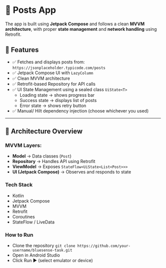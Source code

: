 # 📱 Posts App

The app is built using **Jetpack Compose** and follows a clean **MVVM architecture**, with proper **state management** and **network handling** using Retrofit.

## 🚀 Features

- ✅ Fetches and displays posts from:  
  `https://jsonplaceholder.typicode.com/posts`
- ✅ Jetpack Compose UI with `LazyColumn`
- ✅ Clean MVVM architecture
- ✅ Retrofit-based Repository for API calls
- ✅ UI State Management using a sealed class `UiState<T>`
  - Loading state → shows progress bar
  - Success state → displays list of posts
  - Error state → shows retry button
- ✅ Manual/ Hilt dependency injection (choose whichever you used)

---

## 🧱 Architecture Overview

### MVVM Layers:
- **Model** → Data classes (`Post`)
- **Repository** → Handles API using Retrofit
- **ViewModel** → Exposes `StateFlow<UiState<List<Post>>>`
- **UI (Jetpack Compose)** → Observes and responds to state

### Tech Stack
- Kotlin
- Jetpack Compose
- MVVM
- Retrofit
- Coroutines
- StateFlow / LiveData

### How to Run
- Clone the repository
`git clone https://github.com/your-username/bluesense-task.git`
- Open in Android Studio
- Click Run ▶ (select emulator or device)
